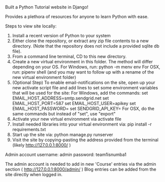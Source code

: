 
Built a Python Tutorial website in Django! 

Provides a plethora of resources for anyone to learn Python with ease.

Steps to view site locally:

1) Install a recent version of Python to your system
2) Either clone the repository, or extract any zip file contents to a new directory. (Note that the repository does not include a provided sqlite db file).
3) From a command line terminal, CD to this new directory.
4) Create a new virtual environment in this folder. The method will differ depending on your OS.
	For Windows, run: python -m menv env
	For OSX, run: pipenv shell
	  (and you may want to follow up with a rename of the new virtual environment folder)
5) (Optional Step) To enable email-notifications on the site, open up your new activate script file and add lines to set some environment variables that will be used for the site:
	For Windows, add the commands:
		set EMAIL_HOST_ADDRESS=smtp.sendgrid.net
		set EMAIL_HOST_PORT=587
		set EMAIL_HOST_USER=apikey
		set EMAIL_HOST_PASSWORD=<provided separately>
		set SENDGRID_API_KEY=<provided separately>
	For OSX, do the same commands but instead of "set", use "export"
6) Activate your new virtual environment via activate file
7) Install needed libraries into your virtual environment via: pip install -r requirements.txt
8) Start up the site via: python manage.py runserver
9) Visit the site by copying-pasting the address provided from the terminal (likely http://127.0.0.1:8000/ )


Admin account username: admin
password: team1isnumba1

The admin account is needed to add in new 'Course' entries via the admin section ( http://127.0.0.1:8000/admin/ )
Blog entries can be added from the site directly when logged in.
